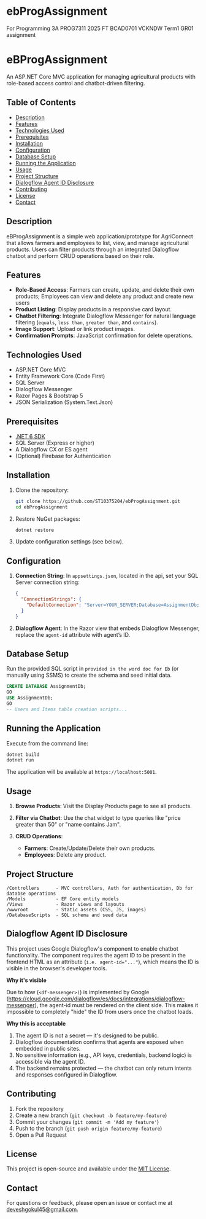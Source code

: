 # ebProgAssignment
For Programming 3A PROG7311 2025 FT BCAD0701 VCKNDW Term1 GR01 assignment
# eBProgAssignment

An ASP.NET Core MVC application for managing agricultural products with role-based access control and chatbot-driven filtering.

## Table of Contents

* [Description](#description)
* [Features](#features)
* [Technologies Used](#technologies-used)
* [Prerequisites](#prerequisites)
* [Installation](#installation)
* [Configuration](#configuration)
* [Database Setup](#database-setup)
* [Running the Application](#running-the-application)
* [Usage](#usage)
* [Project Structure](#project-structure)
* [ Dialogflow Agent ID Disclosure](#dialogflow-agent-ID-Disclosure)
* [Contributing](#contributing)
* [License](#license)
* [Contact](#contact)

## Description

eBProgAssignment is a simple web application/prototype for AgriConnect that allows farmers and employees to list, view, and manage agricultural products. Users can filter products through an integrated Dialogflow chatbot and perform CRUD operations based on their role.

## Features

* **Role-Based Access**: Farmers can create, update, and delete their own products; Employees can view and delete any product and create new users
* **Product Listing**: Display products in a responsive card layout.
* **Chatbot Filtering**: Integrate Dialogflow Messenger for natural language filtering (`equals`, `less than`, `greater than`, and `contains`).
* **Image Support**: Upload or link product images.
* **Confirmation Prompts**: JavaScript confirmation for delete operations.

## Technologies Used

* ASP.NET Core MVC
* Entity Framework Core (Code First)
* SQL Server
* Dialogflow Messenger
* Razor Pages & Bootstrap 5
* JSON Serialization (System.Text.Json)

## Prerequisites

* [.NET 6 SDK](https://dotnet.microsoft.com/download)
* SQL Server (Express or higher)
* A Dialogflow CX or ES agent
* (Optional) Firebase for Authentication

## Installation

1. Clone the repository:

   ```bash
   git clone https://github.com/ST10375204/ebProgAssignment.git
   cd ebProgAssignment
   ```
2. Restore NuGet packages:

   ```bash
   dotnet restore
   ```
3. Update configuration settings (see below).

## Configuration

1. **Connection String**: In `appsettings.json`, located in the api, set your SQL Server connection string:

   ```json
   {
     "ConnectionStrings": {
       "DefaultConnection": "Server=YOUR_SERVER;Database=AssignmentDb;Trusted_Connection=True;"
     }
   }
   ```
2. **Dialogflow Agent**: In the Razor view that embeds Dialogflow Messenger, replace the `agent-id` attribute with agent’s ID.

## Database Setup

Run the provided SQL script in `provided in the word doc for Eb` (or manually using SSMS) to create the schema and seed initial data.

```sql
CREATE DATABASE AssignmentDb;
GO
USE AssignmentDb;
GO
-- Users and Items table creation scripts...
```

## Running the Application

Execute from the command line:

```bash
dotnet build
dotnet run
```

The application will be available at `https://localhost:5001`.

## Usage

1. **Browse Products**: Visit the Display Products page to see all products.
2. **Filter via Chatbot**: Use the chat widget to type queries like "price greater than 50" or "name contains Jam".
3. **CRUD Operations**:

   * **Farmers**: Create/Update/Delete their own products.
   * **Employees**: Delete any product.

## Project Structure

```
/Controllers      - MVC controllers, Auth for authentication, Db for databse operations
/Models           - EF Core entity models
/Views            - Razor views and layouts
/wwwroot          - Static assets (CSS, JS, images)
/DatabaseScripts  - SQL schema and seed data
```

## Dialogflow Agent ID Disclosure
This project uses Google Dialogflow's <df-messenger> component to enable chatbot functionality. 
The component requires the agent ID to be present in the frontend HTML as an attribute (`i.e. agent-id="..."`), which means the ID is visible in the browser's developer tools.

**Why it's visible**

Due to how (`<df-messenger>)`) is implemented by Google (https://cloud.google.com/dialogflow/es/docs/integrations/dialogflow-messenger), the agent-id must be rendered on the client side. This makes it impossible to completely "hide" the ID from users once the chatbot loads.

**Why this is acceptable**

1. The agent ID is not a secret — it's designed to be public.
2. Dialogflow documentation confirms that agents are exposed when embedded in public sites.
3. No sensitive information (e.g., API keys, credentials, backend logic) is accessible via the agent ID.
4. The backend remains protected — the chatbot can only return intents and responses configured in Dialogflow.

## Contributing

1. Fork the repository
2. Create a new branch (`git checkout -b feature/my-feature`)
3. Commit your changes (`git commit -m 'Add my feature'`)
4. Push to the branch (`git push origin feature/my-feature`)
5. Open a Pull Request

## License

This project is open-source and available under the [MIT License](LICENSE).

## Contact

For questions or feedback, please open an issue or contact me at deveshgokul45@gmail.com.
